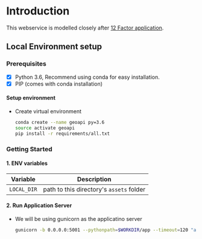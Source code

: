 # Introduction

This webservice is modelled closely after [12 Factor application](https://12factor.net).


## Local Environment setup


### Prerequisites

- [x] Python 3.6, Recommend using conda for easy installation.
- [x] PIP (comes with conda installation)

#### Setup environment

* Create virtual environment

	```bash
	conda create --name geoapi py=3.6
	source activate geoapi
	pip install -r requirements/all.txt
	```

### Getting Started

#### 1. ENV variables

| Variable | Description |
| --- | --- |
| `LOCAL_DIR` | path to this directory's `assets` folder |


#### 2. Run Application Server

* We will be using gunicorn as the applicatino server

	```bash
	gunicorn -b 0.0.0.0:5001 --pythonpath=$WORKDIR/app --timeout=120 "app:create_app()"
	```
